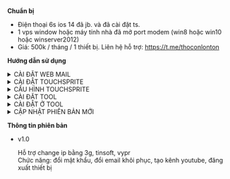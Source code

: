 <b>Chuẩn bị</b>

- Điện thoại 6s ios 14 đã jb. và đã cài đặt ts.
- 1 vps window hoặc máy tính nhà đã mở port modem (win8 hoặc win10 hoặc winserver2012)
- Giá: 500k / tháng / 1 thiết bị. Liên hệ hỗ trợ: https://t.me/thoconlonton

<b>Hướng dẫn sử dụng</b>

<!-- <details>
  <summary>Click to expand!</summary>

  ## Heading
  1. A numbered
  2. list
     * With some
     * Sub bullets
</details> -->

<details>
  <summary>CÀI ĐẶT WEB MAIL</summary>

1. Ở vps download và cài đặt python 3.9.9. Nhớ tích như hình bên dưới
   Link download: https://www.python.org/ftp/python/3.9.9/python-3.9.9-amd64.exe
   <img src="setup/images/1.png"/>
2. Ở vps download và cài đặt web mail ở đây: https://github.com/emga9xkc2/web-mail-release/archive/refs/heads/main.zip
3. Download xong giải nén và chạy file setup.bat trong thư mục setup
4. Quay lại tìm và chạy file Main (Main.lnk) lên là ok
5. Sau khi mở lên nếu thấy thông báo Thay port trong file data/hconfig.ini thì mở file hconfig.ini lên, sửa dòng port = -1 thành port = xxx, rồi lưu lại. Ví dụ port = 789
6. Sau khi cài xong, mở chrome vào http://localhost:789/ đăng nhập tài khoản mật khẩu là admin admin. Sau đó vào quản lý tài khoản để đổi mật khẩu thành mật khẩu mong muốn
</details>

<details>
  <summary>CÀI ĐẶT TOUCHSPRITE</summary>

1. Mở cydia, chọn Sources, chọn Edit, chọn Add, xóa hết url đi nhập dòng này vào rồi bấm Add Source: http://apt.touchsprite.com
2. Hoặc làm theo video: https://www.youtube.com/watch?v=XdP5gIpjCjw

</details>

<details>
  <summary>CẤU HÌNH TOUCHSPRITE</summary>

Bật icon chạy nhanh và tải thư viện cần thiết. làm theo video: https://www.youtube.com/watch?v=TKJLksfG7L8
Như trong video có file chi_sim.traineddata. Tải hết sạch hoặc bỏ lại file này k tải cũng được

</details>

<details>
  <summary>CÀI ĐẶT TOOL</summary>

1. Ở trên iphone. Download file: https://github.com/emga9xkc2/gmail-changer-ios-release/raw/main/gmail_changer.tsp
2. Sau đó copy file vừa tải về vào thư mục: /private/var/mobile/Media/TouchSprite/lua rồi chạy file trên

</details>

<details>
  <summary>CÀI ĐẶT Ở TOOL</summary>

1. TÊN THIẾT BỊ. thích nhập gì thì nhập
2. IPSERVER:PORT. nhập

- IPSERVER là ip của vps, ở vps mở chrome vào http://ipv4.icanhazip.com/ để lấy ip vps
- PORT là cái xxx đã cài ở phần CÀI ĐẶT WEB MAIL
- Mẫu: 42.211.1.8:789

3. API KEY SERVER. vào WEB MAIL đăng nhập tài khoản mật khẩu. => vào quản lý tài khoản => copy api key trong quản lý tài khoản điền vào API KEY SERVER
4. API KEY PROXY. nếu dùng tinsoft thì mua api rồi nhập vào đây, không thì dùng bỏ qua ô này
5. Các phần còn lại tùy chọn

</details>

<details>
  <summary>CẬP NHẬT PHIÊN BẢN MỚI</summary>

Nếu thấy dòng chữ đỏ như ảnh dưới. Bấm vào mũi tên như ảnh bên dưới để cập nhật bản mới nhất
<img src="setup/images/2.png"/>

</details>

<b>Thông tin phiên bản</b>

- v1.0

  Hỗ trợ change ip bằng 3g, tinsoft, vypr<br>
  Chức năng: đổi mật khẩu, đổi email khôi phục, tạo kênh youtube, đăng xuất thiết bị<br>
